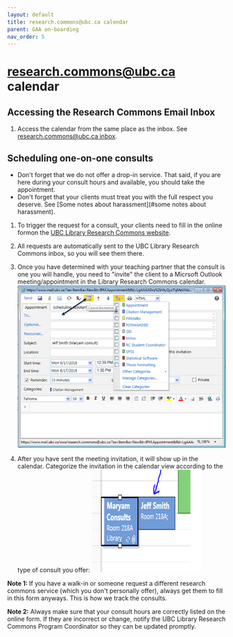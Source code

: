 ```yaml
---
layout: default
title: research.commons@ubc.ca calendar
parent: GAA on-boarding
nav_order: 5
---
```

# research.commons@ubc.ca calendar

## Accessing the Research Commons Email Inbox
1. Access the calendar from the same place as the inbox. See [research.commons@ubc.ca inbox](#research.commons@ubc.ca-inbox). 

## Scheduling one-on-one consults
- Don't forget that we do not offer a drop-in service. That said, if you are here during your consult hours and available, you should take the appointment.
- Don't forget that your clients must treat you with the full respect you deserve. See [Some notes about harassment](#some notes about harassment).
1. To trigger the request for a consult, your clients need to fill in the online formon the [UBC Library Research Commons website](https://researchcommons.library.ubc.ca/graduate-student-expert-consultation-request-form/).

1. All requests are automatically sent to the UBC Library Research Commons inbox, so you will see them there.

1. Once you have determined with your teaching partner that the consult is one you will handle, you need to "invite" the client to a Micrsoft Outlook meeting/appointment in the Library Research Commons calendar.
![](../../assets/images/bookanappointmentincalendar.png)
1. After you have sent the meeting invitation, it will show up in the calendar. Categorize the invitation in the calendar view according to the type of consult you offer:
![](../../assets/images/clientappointment.png)


**Note 1:** If you have a walk-in or someone request a different research commons service (which you don't personally offer), always get them to fill in this form anyways. This is how we track the consults.

**Note 2:** Always make sure that your consult hours are correctly listed on the online form. If they are incorrect or change, notify the UBC Library Research Commons Program Coordinator so they can be updated promptly.



